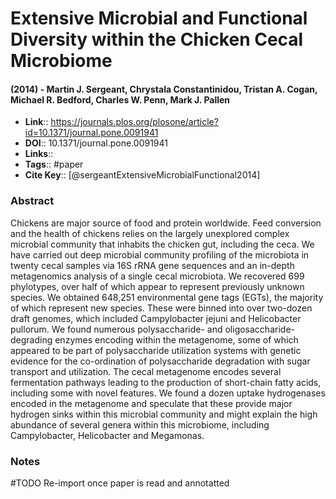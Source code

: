 # Extensive Microbial and Functional Diversity within the Chicken Cecal Microbiome
#### (2014) - Martin J. Sergeant, Chrystala Constantinidou, Tristan A. Cogan, Michael R. Bedford, Charles W. Penn, Mark J. Pallen
- **Link**:: https://journals.plos.org/plosone/article?id=10.1371/journal.pone.0091941
- **DOI**:: 10.1371/journal.pone.0091941
- **Links**:: 
- **Tags**:: #paper
- **Cite Key**:: [@sergeantExtensiveMicrobialFunctional2014] 

### Abstract
Chickens are major source of food and protein worldwide. Feed conversion and the health of chickens relies on the largely unexplored complex microbial community that inhabits the chicken gut, including the ceca. We have carried out deep microbial community profiling of the microbiota in twenty cecal samples via 16S rRNA gene sequences and an in-depth metagenomics analysis of a single cecal microbiota. We recovered 699 phylotypes, over half of which appear to represent previously unknown species. We obtained 648,251 environmental gene tags (EGTs), the majority of which represent new species. These were binned into over two-dozen draft genomes, which included Campylobacter jejuni and Helicobacter pullorum. We found numerous polysaccharide- and oligosaccharide-degrading enzymes encoding within the metagenome, some of which appeared to be part of polysaccharide utilization systems with genetic evidence for the co-ordination of polysaccharide degradation with sugar transport and utilization. The cecal metagenome encodes several fermentation pathways leading to the production of short-chain fatty acids, including some with novel features. We found a dozen uptake hydrogenases encoded in the metagenome and speculate that these provide major hydrogen sinks within this microbial community and might explain the high abundance of several genera within this microbiome, including Campylobacter, Helicobacter and Megamonas.

### Notes

#TODO Re-import once paper is read and annotatted